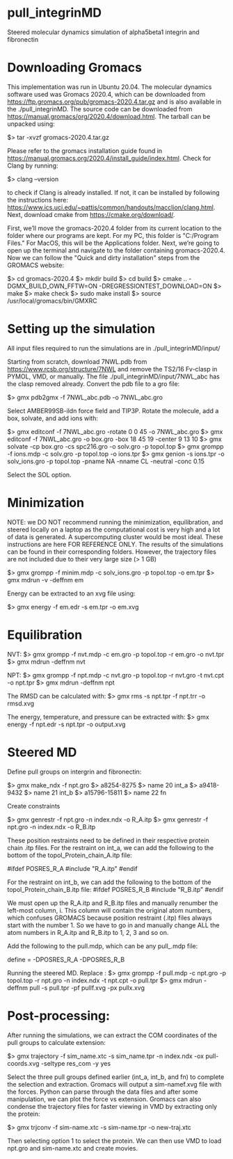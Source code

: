 # pull_integrinMD
 Steered molecular dynamics simulation of alpha5beta1 integrin and fibronectin

Downloading Gromacs
===========
This implementation was run in Ubuntu 20.04. The molecular dynamics software used was Gromacs 2020.4, which can be downloaded from https://ftp.gromacs.org/pub/gromacs-2020.4.tar.gz and is also available in the ./pull_integrinMD. The source code can be downloaded from https://manual.gromacs/org/2020.4/download.html. The tarball can be unpacked using:

$> tar -xvzf gromacs-2020.4.tar.gz

Please refer to the gromacs installation guide found in https://manual.gromacs.org/2020.4/install_guide/index.html. Check for Clang by running:

$> clang –version 

to check if Clang is already installed. If not, it can be installed by following the instructions here: https://www.ics.uci.edu/~pattis/common/handouts/macclion/clang.html. Next, download cmake from https://cmake.org/download/. 

First, we’ll move the gromacs-2020.4 folder from its current location to the folder where our programs are kept. For my PC, this folder is "C:/Program Files." For MacOS, this will be the Applications folder. Next, we’re going to open up the terminal and navigate to the folder containing gromacs-2020.4. Now we can follow the "Quick and dirty installation" steps from the GROMACS website:

$> cd gromacs-2020.4
$> mkdir build
$> cd build
$> cmake .. -DGMX_BUILD_OWN_FFTW=ON -DREGRESSIONTEST_DOWNLOAD=ON
$> make
$> make check
$> sudo make install
$> source /usr/local/gromacs/bin/GMXRC

Setting up the simulation
==========

All input files required to run the simulations are in ./pull_integrinMD/input/

Starting from scratch, download 7NWL.pdb from https://www.rcsb.org/structure/7NWL and remove the TS2/16 Fv-clasp in PYMOL, VMD, or manually. The file ./pull_integrinMD/input/7NWL_abc has the clasp removed already. Convert the pdb file to a gro file:

$> gmx pdb2gmx -f 7NWL_abc.pdb -o 7NWL_abc.gro

Select AMBER99SB-ildn force field and TIP3P. Rotate the molecule, add a box, solvate, and add ions with:

$> gmx editconf -f 7NWL_abc.gro -rotate 0 0 45 -o 7NWL_abc.gro
$> gmx editconf -f 7NWL_abc.gro -o box.gro -box 18 45 19 -center 9 13 10
$> gmx solvate -cp box.gro -cs spc216.gro -o solv.gro -p topol.top
$> gmx grompp -f ions.mdp -c solv.gro -p topol.top -o ions.tpr
$> gmx genion -s ions.tpr -o solv_ions.gro -p topol.top -pname NA -nname CL -neutral -conc 0.15

Select the SOL option.

Minimization
==========

NOTE: we DO NOT recommend running the minimization, equilibration, and steered locally on a laptop as the computational cost is very high and a lot of data is generated. A supercomputing cluster would be most ideal. These instructions are here FOR REFERENCE ONLY. The results of the simulations can be found in their corresponding folders. However, the trajectory files are not included due to their very large size (> 1 GB)

$> gmx grompp -f minim.mdp -c solv_ions.gro -p topol.top -o em.tpr
$> gmx mdrun -v -deffnm em

Energy can be extracted to an xvg file using:

$> gmx energy -f em.edr -s em.tpr -o em.xvg

Equilibration
==========

NVT:
$> gmx grompp -f nvt.mdp -c em.gro -p topol.top -r em.gro -o nvt.tpr
$> gmx mdrun -deffnm nvt

NPT:
$> gmx grompp -f npt.mdp -c nvt.gro -p topol.top -r nvt.gro -t nvt.cpt -o npt.tpr
$> gmx mdrun -deffnm npt

The RMSD can be calculated with:
$> gmx rms -s npt.tpr -f npt.trr -o rmsd.xvg

The energy, temperature, and pressure can be extracted with:
$> gmx energy -f npt.edr -s npt.tpr -o output.xvg

Steered MD
==========

Define pull groups on intergrin and fibronectin:

$> gmx make_ndx -f npt.gro
$> a8254-8275
$> name 20 int_a
$> a9418-9432
$> name 21 int_b
$> a15796-15811
$> name 22 fn

Create constraints

$> gmx genrestr -f npt.gro -n index.ndx -o R_A.itp
$> gmx genrestr -f npt.gro -n index.ndx -o R_B.itp

These position restraints need to be defined in their respective protein chain .itp files. For the restraint on int_a, we can add the following to the bottom of the topol_Protein_chain_A.itp file:

#ifdef POSRES_R_A
#include "R_A.itp"
#endif

For the restraint on int_b, we can add the following to the bottom of the topol_Protein_chain_B.itp file:
#ifdef POSRES_R_B
#include "R_B.itp"
#endif

We must open up the R_A.itp and R_B.itp files and manually renumber the left-most column, i. This column will contain the original atom numbers, which confuses GROMACS because position restraint (.itp) files always start with the number 1. So we have to go in and manually change ALL the atom numbers in R_A.itp and R_B.itp to 1, 2, 3 and so on. 

Add the following to the pull.mdp, which can be any pull_.mdp file:

define = -DPOSRES_R_A -DPOSRES_R_B

Running the steered MD. Replace :
$> gmx grompp -f pull.mdp -c npt.gro -p topol.top -r npt.gro -n index.ndx -t npt.cpt -o pull.tpr
$> gmx mdrun -deffnm pull -s pull.tpr -pf pullf.xvg -px pullx.xvg

Post-processing:
===============

After running the simulations, we can extract the COM coordinates of the pull groups to calculate extension:

$> gmx trajectory -f sim_name.xtc -s sim_name.tpr -n index.ndx -ox pull-coords.xvg -seltype res_com -y yes

Select the three pull groups defined earlier (int_a, int_b, and fn) to complete the selection and extraction. Gromacs will output a sim-namef.xvg file with the forces. Python can parse through the data files and after some manipulation, we can plot the force vs extension. Gromacs can also condense the trajectory files for faster viewing in VMD by extracting only the protein:

$> gmx trjconv -f sim-name.xtc -s sim-name.tpr -o new-traj.xtc

Then selecting option 1 to select the protein. We can then use VMD to load npt.gro and sim-name.xtc and create movies.